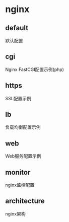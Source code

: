 # nginx  
  
## default  
  
默认配置  
  
## cgi  
  
Nginx FastCGI配置示例(php)  
  
## https  
  
SSL配置示例  
  
## lb  
  
负载均衡配置示例  
  
## web  
  
Web服务配置示例  
  
## monitor  
  
nginx监控配置  
  
## architecture  
  
nginx架构  
  